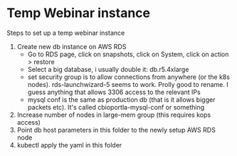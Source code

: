 # Temp Webinar instance

Steps to set up a temp webinar instance

1. Create new db instance on AWS RDS
    - Go to RDS page, click on snapshots, click on System, click on action >
      restore
    - Select a big database, i usually double it: db.r5.4xlarge
    - set security group is to allow connections from anywhere (or the k8s nodes). rds-launchwizard-5 seems to work. Prolly good to rename. I guess anything that allows 3306 access to the relevant IPs
    - mysql conf is the same as production db (that is it allows bigger packets etc). It's called cbioportla-mysql-conf or something
2. Increase number of nodes in large-mem group (this requires kops access)
3. Point db host parameters in this folder to the newly setup AWS RDS node
4. kubectl apply the yaml in this folder
